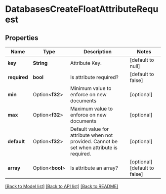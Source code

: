 # DatabasesCreateFloatAttributeRequest

## Properties

Name | Type | Description | Notes
------------ | ------------- | ------------- | -------------
**key** | **String** | Attribute Key. | [default to null]
**required** | **bool** | Is attribute required? | [default to false]
**min** | Option<**f32**> | Minimum value to enforce on new documents | [optional]
**max** | Option<**f32**> | Maximum value to enforce on new documents | [optional]
**default** | Option<**f32**> | Default value for attribute when not provided. Cannot be set when attribute is required. | [optional]
**array** | Option<**bool**> | Is attribute an array? | [optional][default to false]

[[Back to Model list]](../README.md#documentation-for-models) [[Back to API list]](../README.md#documentation-for-api-endpoints) [[Back to README]](../README.md)


